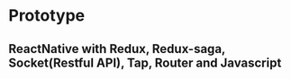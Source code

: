 # Prototype

## ReactNative with Redux, Redux-saga, Socket(Restful API), Tap, Router and Javascript
